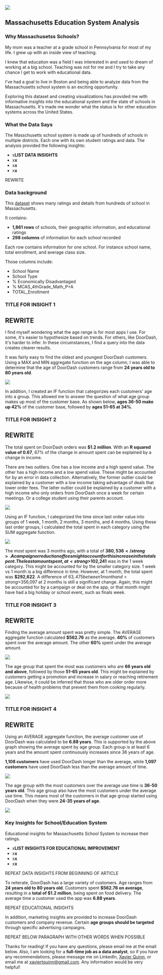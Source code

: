 <img src="images/Massachusetts_CaseStudy.png?raw=true"/>

## Massachusetts Education System Analysis

### Why Massachusetss Schools?

My mom was a teacher at a grade school in Pennsylvania for most of my life. I grew up with an inside view of teaching.

I knew that education was a field I was interested in and used to dream of working at a big school. Teaching was not for me and I try to take any chance I get to work with educational data.

I've had a goal to live in Boston and being able to analyze data from the Massachusetts school system is an exciting opportunity.

Exploring this dataset and creating visualizations has provided me with informative insights into the educational system and the state of schools in Massachusetts. It's made me wonder what the status is for other education systems across the United States.

### What the Data Says

The Masschusetts school system is made up of hundreds of schools in multiple districts. Each one with its own student ratings and data. The analysis provided the following insights:

<ul>
  <li>
    x<strong>LIST DATA INSIGHTS</strong>
  </li>
  <li>
    x<strong>x</strong>
  </li>
  <li>
    x<strong>x</strong>
  </li>
  <li>
    x<strong>x</strong>
  </li>
</ul>

REWRITE

### Data background 

This [dataset](https://www.kaggle.com/datasets/ndalziel/massachusetts-public-schools-data) shows many ratings and details from hundreds of school in Massachusetts.

It contains:

<ul>
  <li><strong>1,861 rows</strong> of schools, their geographic information, and educational ratings</li>
  <li><strong>298 columns</strong> of information for each school recorded</li>
</ul>

Each row contains information for one school. For instance school name, total enrollment, and average class size.

Those columns include:

<ul>
  <li>
    School Name
  </li>
  <li>
    School Type
  </li>
  <li>
    % Economically Disadvantaged
  </li>
  <li>
    % MCAS_4thGrade_Math_P+A
  </li>
  <li>
    TOTAL_Enrollment
  </li>
</ul>

### TITLE FOR INSIGHT 1

REWRITE
---


I find myself wondering what the age range is for most apps I use. For some, it's easier to hypothesize based on trends. For others, like DoorDash, it's harder to infer. In these circumstances, I find a query into the data creates clearer results.

It was fairly easy to find the oldest and youngest DoorDash customers. Using a MAX and MIN aggregate function on the age column, I was able to determine that the age of DoorDash customers range from <strong>24 years old to 80 years old</strong>. 

<img src="images/DoorDash_CustomerAge.png?raw=true"/>

In addition, I created an IF function that categorizes each customers' age into a group. This allowed me to answer the question of what age group makes up most of the customer base. As shown below, <strong>ages 36-50 make up 42%</strong> of the customer base, followed by <strong>ages 51-65 at 34%</strong>.

### TITLE FOR INSIGHT 2

REWRITE
---


The total spent on DoorDash orders was <strong>$1.2 million</strong>. With an <strong>R squared value of 0.67</strong>, 67% of the change in amount spent can be explained by a change in income.

There are two outliers. One has a low income and a high spend value. The other has a high income and a low spend value. These might be accounted for by an error in data collection. Alternatively, the former outlier could be explained by a customer with a low income taking advantage of deals that lower order fees. The latter outlier could be explained by a customer with a high income who only orders from DoorDash once a week for certain meetings. Or a college student using their parents account.

<img src="images/DoorDash_Scatter.png?raw=true"/>

Using an IF function, I categorized the time since last order value into groups of 1 week, 1 month, 2 months, 3 months, and 4 months. Using these last order groups, I calculated the total spent in each category using the SUM aggregate function. 

<img src="images/DoorDash_TotalSpent_LastOrder.png?raw=true"/>

The most spent was 3 months ago, with a total of <strong>$380,536</strong>. A campaign or reduction of fees might account for this increase in the total spent. The least amount spent, at <strong>$102,241</strong> was in the 1 week category. This might be accounted for by the smaller category size. 1 week vs 1 month is a big difference in time. However, at 1 month, the total spent was <strong>$292,622</strong>. A difference of $63,475 between 1 month and <strong>$356,097</strong> at 2 months is still a significant change. Again, this might be accounted for by a campaign or deal on the app, or that month might have had a big holiday or school event, such as finals week.

### TITLE FOR INSIGHT 3

REWRITE
---


Finding the average amount spent was pretty simple. The AVERAGE aggregate function calculated <strong>$562.76</strong> as the average. <strong>40%</strong> of customers spent over the average amount. The other <strong>60%</strong> spent under the average amount. 

<img src="images/DoorDash_OverUnder_AverageSpent.png?raw=true"/>

The age group that spent the most was customers who are <strong>66 years old and above</strong>, followed by those <strong>51-65 years old</strong>. This might be explained by customers getting a promotion and increase in salary or reaching retirement age. Likewise, it could be inferred that those who are older order more because of health problems that prevent them from cooking regularly.

<img src="images/DoorDash_AgeAverageSpent.png?raw=true"/>

### TITLE FOR INSIGHT 4

REWRITE
---


Using an AVERAGE aggregate function, the average customer use of DoorDash was calculated to be <strong>6.88 years</strong>. This is supported by the above graph showing the average spent by age group. Each group is at least 6 years and the amount spent continuously increases since 36 years of age. 

<strong>1,108 customers</strong> have used DoorDash longer than the average, while <strong>1,097 customers</strong> have used DoorDash less than the average amount of time. 

<img src="images/DoorDash_OverUnder_AverageUse.png?raw=true"/>

The age group with the most customers over the average use time is <strong>36-50 years old</strong>. This age group also have the most customers under the average use time. This means most of the customers in that age group started using DoorDash when they were <strong>24-35 years of age</strong>.

<img src="images/DoorDash_OverUnder_AverageUse_AgeGroup.png?raw=true"/>

### Key Insights for School/Education System

Educational insights for Massachusetts School System to increase their ratings.

<ul>
  <li>
    x<strong>LIST INSIGHTS FOR EDUCATIONAL IMPROVEMENT</strong>
  </li>
  <li>
    x<strong>x</strong>
  </li>
  <li>
    x<strong>x</strong>
  </li>
  <li>
    x<strong>x</strong>
  </li>
</ul>

REPEAT DATA INSIGHTS FROM BEGINNING OF ARTICLE

To reiterate, DoorDash has a large variety of customers. Age ranges from <strong>24 years old to 80 years old</strong>. Customers spent <strong>$562.76 on average</strong>, resulting in a <strong>total of $1.2 million</strong>, being spent on food delivery. The average time a customer used the app was <strong>6.88 years</strong>.

REPEAT EDUCATIONAL INSIGHTS

In addition, marketing insights are provided to increase DoorDash customers and company revenue. Certain <strong>age groups should be targeted</strong> through specific advertising campaigns.

REPEAT BELOW PARAGRAPH WITH OTHER WORDS WHEN POSSIBLE

Thanks for reading! If you have any questions, please email me at the email below. Also, I am looking for a <strong>full-time job as a data analyst</strong>, so if you have any recommendations, please message me on LinkedIn, <a href="https://www.linkedin.com/in/xaviertquinn/">Xavier Quinn</a>, or email me at xaviertquinn@gmail.com. Any information would be very helpful!
